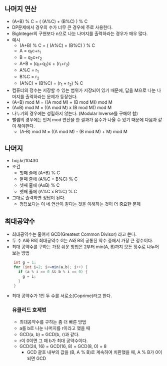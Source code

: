 ## 나머지 연산
- (A+B) % C = ( (A%C) + (B%C) ) % C
- DP문제에서 경우의 수가 너무 큰 경우에 주로 사용한다. 
- BigInteger의 구현보다 n으로 나눈 나머지를 출력하라는 경우가 매우 많다.
- 예시
	- (A+B) % C = ( (A%C) + (B%C) ) % C
	- A = q<sub>1</sub>c+r<sub>1</sub>
    - B = q<sub>2</sub>c+r<sub>2</sub>
    - A+B = (q<sub>1</sub>+q<sub>2</sub>)c + (r<sub>1</sub>+r<sub>2</sub>)
    - A%C = r<sub>1</sub>
    - B%C = r<sub>2</sub>
    - (A%C) + (B%C) = (r<sub>1</sub> + r<sub>2</sub>) % C
- 컴퓨터의 정수는 저장할 수 있는 범위가 저장되어 있기 때문에, 답을 M으로 나눈 나머지를 출력하라는 문제가 등장한다.
- (A+B) mod M = ((A mod M) + (B mod M)) mod M
- (AxB) mod M = ((A mod M) x (B mod M)) mod M
- 나누기의 경우에는 성립하지 않는다. (Modular Inverse를 구해야 함)
- 뺄셈의 경우에는 먼저 mod 연산을 한 결과가 음수가 나올 수 있기 때문에 다음과 같이 해야한다.
	- (A-B) mod M = ((A mod M) - (B mod M) + M) mod M

## 나머지
- boj.kr/10430
- 조건
	- 첫째 줄에 (A+B) % C
    - 둘째 줄에 (A%C + B%C) % C
    - 셋째 줄에 (AxB) % C
    - 넷째 줄에 (A%C x B%C) % C
- 그대로 출력하면 정답이 된다.
	- 정답보다는 이 네 연산이 같다는 것을 이해하는 것이 더 중요한 문제

## 최대공약수
- 최대공약수는 줄여서 GCD(Greatest Common Divisor) 라고 쓴다.
- 두 수 A와 B의 최대공약수 G는 A와 B의 공통된 약수 중에서 가장 큰 정수이다.
- 최대 공약수를 구하는 가장 쉬운 방법은 2부터 min(A, B)까지 모든 정수로 나누어 보는 방법
```java
	int g = 1;
	for (int i=2; i<=min(a,b); i++) {
      if (a % i == 0 && b % i == 0) {
        g = i;  
      }
    }
```
- 최대 공약수가 1인 두 수를 서로소(Coprime)라고 한다.

	### 유클리드 호제법
	- 최대공약수를 구하는 좀 더 빠른 방법
	- a를 b로 나눈 나머지를 r이라고 했을 때
    - GCD(a, b) = GCD(b, r)과 같다.
    - r이 0이면 그 때 b가 최대 공약수이다.
    - GCD(24, 16) = GCD(16, 8) = GCD(8, 0) = 8
    	- GCD 괄호 내부의 값을 (B, A % B)로 계속하여 치환했을 때, A % B가 0이 되면 GCD

